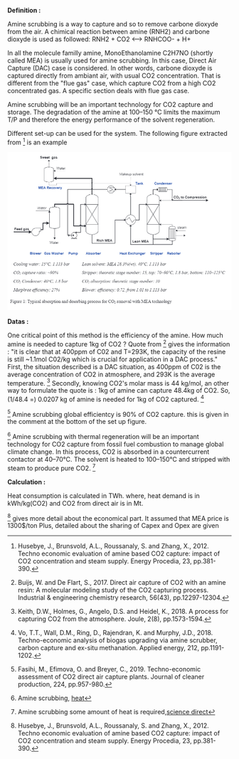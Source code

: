 **Definition :**

Amine scrubbing is a way to capture and so to remove carbone dioxyde from the air.
A chimical reaction between amine (RNH2) and carbone dioxyde is used as followed:
RNH2 + CO2  <-->  RNHCOO- + H+

In all the molecule familly amine,  MonoEthanolamine C2H7NO (shortly called MEA) is usually used for amine scrubbing.
In this case, Direct Air Capture (DAC) case is considered. In other words, carbone dioxyde is captured directly from ambiant air, with usual CO2 concentration. That is different from the "flue gas" case, which capture CO2 from a high CO2 concentrated gas. A specific section deals with flue gas case.

Amine scrubbing will be an important technology for CO2 capture and storage. The degradation of the amine at 100–150 °C limits the maximum T/P and therefore the energy performance of the solvent regeneration.

Different set-up can be used for the system. The following figure extracted from [^1] is an example

![](set_up.PNG)

**Datas :**

One critical point of this method is the efficiency of the amine. How much amine is needed to capture 1kg of CO2 ?
Quote from [^2] gives the information : "it is clear that at 400ppm of C02 and T=293K, the capacity of the resine is still ~1.1mol C02/kg which is crucial for application in a DAC process."
First, the situation described is a DAC situation, as 400ppm of C02 is the average concentration of CO2 in atmosphere, and 293K is the average temperature. [^4]
Secondly, knowing CO2's molar mass is 44 kg/mol, an other way to formulate the quote is :
1kg of amine can capture 48.4kg of CO2. So, (1/48.4 =) 0.0207 kg of amine is needed for 1kg of CO2 captured. [^5]

[^3] Amine scrubbing global efficientcy is 90% of CO2 capture. this is given in the comment at the bottom of the set up figure.

[^7] Amine scrubbing with thermal regeneration will be an important technology for CO2 capture from fossil fuel combustion to manage global climate change. In this process, CO2 is absorbed in a countercurrent contactor at 40–70°C. The solvent is heated to 100–150°C and stripped with steam to produce pure CO2. [^6]

**Calculation :**

Heat consumption is calculated in TWh. where, heat demand is in kWh/kg(CO2) and CO2 from direct air is in Mt.

[^1] gives more detail about the economical part. It assumed that MEA price is 1300$/ton
Plus, detailed about the sharing of Capex and Opex are given


[^1]: Husebye, J., Brunsvold, A.L., Roussanaly, S. and Zhang, X., 2012. Techno economic evaluation of amine based CO2 capture: impact of CO2 concentration and steam supply. Energy Procedia, 23, pp.381-390.

[^2]: Buijs, W. and De Flart, S., 2017. Direct air capture of CO2 with an amine resin: A molecular modeling study of the CO2 capturing process. Industrial & engineering chemistry research, 56(43), pp.12297-12304.

[^3]: Fasihi, M., Efimova, O. and Breyer, C., 2019. Techno-economic assessment of CO2 direct air capture plants. Journal of cleaner production, 224, pp.957-980.

[^4]: Keith, D.W., Holmes, G., Angelo, D.S. and Heidel, K., 2018. A process for capturing CO2 from the atmosphere. Joule, 2(8), pp.1573-1594.

[^5]: Vo, T.T., Wall, D.M., Ring, D., Rajendran, K. and Murphy, J.D., 2018. Techno-economic analysis of biogas upgrading via amine scrubber, carbon capture and ex-situ methanation. Applied energy, 212, pp.1191-1202.

[^6]: Amine scrubbing some amount of heat is required,[science direct](https://www.sciencedirect.com/science/article/abs/pii/S2211339812000081#:~:text=Amine%20scrubbing%20will%20be%20an,performance%20of%20the%20solvent%20regeneration) 

[^7]: Amine scrubbing, [heat](https://www.sciencedirect.com/science/article/abs/pii/S2211339812000081)
